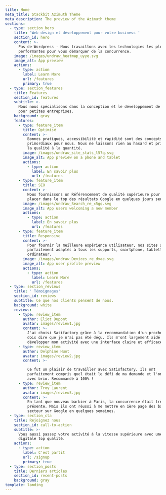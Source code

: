 ```yaml
---
title: Home
meta_title: Stackbit Azimuth Theme
meta_description: The preview of the Azimuth theme
sections:
  - type: section_hero
    title: 'Web design et développement pour votre business '
    section_id: hero
    content: >-
      Pas de Wordpress - Nous travaillons avec les technologies les plus
      performantes pour vous démarquer de la concurrence. 
    image: /images/undraw_heatmap_uyye.svg
    image_alt: App preview
    actions:
      - type: action
        label: Learn More
        url: /features
        primary: true
  - type: section_features
    title: Features
    section_id: features
    subtitle: >-
      Nous nous spécialisons dans la conception et le développement de sites Web
      pour petites entreprises. 
    background: gray
    features:
      - type: feature_item
        title: Optimisé
        content: >-
          Bonnes pratiques, accessibilité et rapidité sont des concepts
          primordiaux pour nous. Nous ne laissons rien au hasard et privilégions
          la qualité à la quantité.
        image: /images/undraw_site_stats_l57q.svg
        image_alt: App preview on a phone and tablet
        actions:
          - type: action
            label: En savoir plus
            url: /features
      - type: feature_item
        title: SEO
        content: >-
          Nous fournissons un Référencement de qualité supérieure pour vous
          placer dans le top des résultats Google en quelques jours seulement.
        image: /images/undraw_Search_re_x5gq.svg
        image_alt: App users welcoming a new member
        actions:
          - type: action
            label: En savoir plus
            url: /features
      - type: feature_item
        title: Responsive
        content: >-
          Pour fournir la meilleure expérience utilisateur, nos sites sont
          parfaitement adaptés à tous les supports, smartphone, tablette ou
          ordinateur.
        image: /images/undraw_Devices_re_dxae.svg
        image_alt: App user profile preview
        actions:
          - type: action
            label: Learn More
            url: /features
  - type: section_reviews
    title: ' Témoignages'
    section_id: reviews
    subtitle: Ce que nos clients pensent de nous.
    background: white
    reviews:
      - type: review_item
        author: Eliot Dupont
        avatar: images/review1.jpg
        content: >-
          J'ai choisi Satifactory grâce à la recommandation d'un proche et je
          dois dire que je n'ai pas été déçu. Ils m'ont largement aidé à
          développer mon activité avec une interface claire et efficace.
      - type: review_item
        author: Delphine Huot
        avatar: images/review2.jpg
        content: >-

          Ce fut un plaisir de travailler avec Satisfactory. Ils ont
          parfaitement compris quel était le défi de ma demande et l'ont géré
          avec brio. Recommandé à 100% !
      - type: review_item
        author: Troy Laurent
        avatar: images/review3.jpg
        content: >-
          En tant que nouveau barbier à Paris, la concurrence était très
          présente. Mais ils ont réussi à me mettre en 1ère page des barbiers du
          secteur sur Google en quelques semaines.
  - type: section_cta
    title: Rejoignez nous
    section_id: call-to-action
    subtitle: >-
      Vous aussi passez votre activité à la vitesse supérieure avec une présence
      digitale top qualité. 
    actions:
      - type: action
        label: C'est partit
        url: /signup
        primary: true
  - type: section_posts
    title: Derniers articles
    section_id: recent-posts
    background: gray
template: landing
---
```

